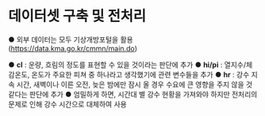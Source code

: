 
# **데이터셋 구축 및 전처리**


● 외부 데이터는 모두 기상개방포털을 활용(https://data.kma.go.kr/cmmn/main.do)


● **cl** : 운량, 흐림의 정도를 표현할 수 있을 것이라는 판단에 추가
● **hi/pi** : 열지수/체감온도, 온도가 주요한 피쳐 중 하나라고 생각했기에 관련 변수들을 추가
● **hr** : 강수 지속 시간, 새벽이나 이른 오전, 늦은 밤에만 잠시 올 경우 수요에 큰 영향을 주지 않을 것 같다는 판단에 추가
● 엄밀하게 하면, 시간대 별 강수 현황을 가져와야 하지만 전처리의 문제로 인해 강수 시간으로 대체하여 사용
